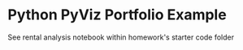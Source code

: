 # Python PyViz Portfolio Example


See rental analysis notebook within homework's starter code folder
